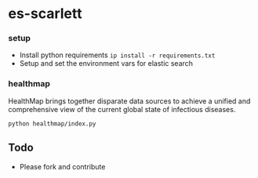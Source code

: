 # es-scarlett

### setup
- Install python requirements `ip install -r requirements.txt`
- Setup and set the environment vars for elastic search

### healthmap
HealthMap brings together disparate data sources to achieve a unified and comprehensive view of the current global state of infectious diseases.

```
python healthmap/index.py
```

## Todo
- Please fork and contribute